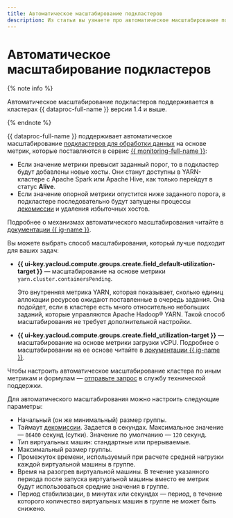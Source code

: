```yaml
---
title: Автоматическое масштабирование подкластеров
description: Из статьи вы узнаете про автоматическое масштабирование подкластеров.
---
```


# Автоматическое масштабирование подкластеров

{% note info %}

Автоматическое масштабирование подкластеров поддерживается в кластерах {{ dataproc-full-name }} версии 1.4 и выше.

{% endnote %}


{{ dataproc-full-name }} поддерживает автоматическое масштабирование [подкластеров для обработки данных](../concepts/index.md) на основе метрик, которые поставляются в сервис [{{ monitoring-full-name }}](../../monitoring/concepts/index.md):


* Если значение метрики превысит заданный порог, то в подкластер будут добавлены новые хосты. Они станут доступны в YARN-кластере с Apache Spark или Apache Hive, как только перейдут в статус **Alive**.
* Если значение опорной метрики опустится ниже заданного порога, в подкластере последовательно будут запущены процессы [декомиссии](decommission.md) и удаления избыточных хостов.

Подробнее о механизмах автоматического масштабирования читайте в [документации {{ ig-name }}](../../compute/concepts/instance-groups/scale.md#auto-scale).

Вы можете выбрать способ масштабирования, который лучше подходит для ваших задач:

* **{{ ui-key.yacloud.compute.groups.create.field_default-utilization-target }}** — масштабирование на основе метрики `yarn.cluster.containersPending`.

    Это внутренняя метрика YARN, которая показывает, сколько единиц аллокации ресурсов ожидают поставленные в очередь задания. Она подойдет, если в кластере есть много относительно небольших заданий, которые управляются Apache Hadoop® YARN. Такой способ масштабирования не требует дополнительной настройки.

* **{{ ui-key.yacloud.compute.groups.create.field_utilization-target }}** — масштабирование на основе метрики загрузки vCPU. Подробнее о масштабировании на ее основе читайте в [документации {{ ig-name }}](../../compute/concepts/instance-groups/scale.md#cpu-utilization).

Чтобы настроить автоматическое масштабирование кластера по иным метрикам и формулам — [отправьте запрос](../../support/qa.md) в службу технической поддержки.

Для автоматического масштабирования можно настроить следующие параметры:

* Начальный (он же минимальный) размер группы.
* Таймаут [декомиссии](decommission.md). Задается в секундах. Максимальное значение — `86400` секунд (сутки). Значение по умолчанию — `120` секунд.
* Тип виртуальных машин: стандартные или прерываемые.
* Максимальный размер группы.
* Промежуток времени, используемый при расчете средней нагрузки каждой виртуальной машины в группе.
* Время на разогрев виртуальной машины. В течение указанного периода после запуска виртуальной машины вместо ее метрик будут использоваться средние значения в группе.
* Период стабилизации, в минутах или секундах — период, в течение которого количество виртуальных машин в группе не может быть снижено.
